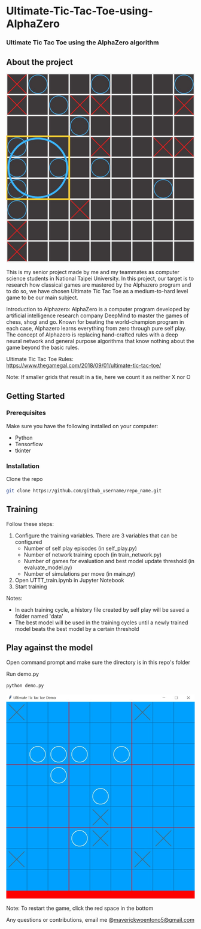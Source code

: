 # Ultimate-Tic-Tac-Toe-using-AlphaZero
### Ultimate Tic Tac Toe using the AlphaZero algorithm

## About the project

![UTTT screenshot][uttt_screenshot]

This is my senior project made by me and my teammates as computer science students in National Taipei University. In this project, our target is to research how classical games are mastered by the Alphazero program and to do so, we have chosen Ultimate Tic Tac Toe as a medium-to-hard level game to be our main subject.

Introduction to Alphazero: AlphaZero is a computer program developed by artificial intelligence research company DeepMind to master the games of chess, shogi and go. Known for beating the world-champion program in each case, Alphazero learns everything from zero through pure self play. The concept of Alphazero is replacing hand-crafted rules with a deep neural network and general purpose algorithms that know nothing about the game beyond the basic rules.

Ultimate Tic Tac Toe Rules: https://www.thegamegal.com/2018/09/01/ultimate-tic-tac-toe/

Note: If smaller grids that result in a tie, here we count it as neither X nor O

## Getting Started
### Prerequisites
Make sure you have the following installed on your computer:
* Python
* Tensorflow
* tkinter

### Installation
Clone the repo
 ```sh
 git clone https://github.com/github_username/repo_name.git
 ```
 
## Training
Follow these steps:
1. Configure the training variables. There are 3 variables that can be configured
   - Number of self play episodes (in self_play.py)
   - Number of network training epoch (in train_network.py)
   - Number of games for evaluation and best model update threshold (in evaluate_model.py)
   - Number of simulations per move (in main.py)
2. Open UTTT_train.ipynb in Jupyter Notebook
3. Start training

Notes:
- In each training cycle, a history file created by self play will be saved a folder named 'data'
- The best model will be used in the training cycles until a newly trained model beats the best model by a certain threshold

## Play against the model
Open command prompt and make sure the directory is in this repo's folder

Run demo.py
 ```sh
 python demo.py
 ```
 
![Demo screenshot][demo_screenshot]

Note: To restart the game, click the red space in the bottom

Any questions or contributions, email me @maverickwoentono5@gmail.com

[uttt_screenshot]: images/uttt_screenshot.png
[demo_screenshot]: images/demo_screenshot.png
